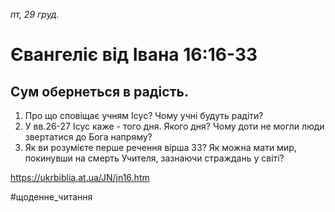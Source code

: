 
_пт, 29 груд._

# Євангеліє від Івана 16:16-33

## Сум обернеться в радість.
1. Про що сповіщає учням Ісус? Чому учні будуть радіти?
2. У вв.26-27 Ісус каже - того дня. Якого дня? Чому доти не могли люди звертатися до Бога напряму?
3. Як ви розумієте перше речення вірша 33? Як можна мати мир, покинувши на смерть Учителя, зазнаючи страждань у світі?

https://ukrbiblia.at.ua/JN/jn16.htm 

#щоденне_читання
